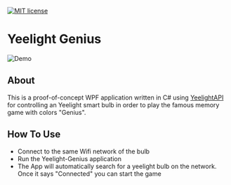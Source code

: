 [![MIT license](https://img.shields.io/badge/license-MIT-blue.svg)](https://github.com/urbanoanderson/vscode-coverlet/blob/master/LICENSE.md)

# Yeelight Genius

![Demo](demo.gif)

## About

This is a proof-of-concept WPF application written in C# using [YeelightAPI](https://github.com/roddone/YeelightAPI) for controlling an Yeelight smart bulb in order to play the famous memory game with colors "Genius".

## How To Use

- Connect to the same Wifi network of the bulb
- Run the Yeelight-Genius application
- The App will automatically search for a yeelight bulb on the network. Once it says "Connected" you can start the game